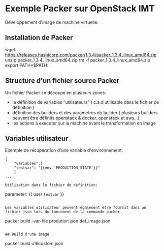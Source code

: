 # Exemple Packer sur OpenStack IMT
Développement d'image de machine virtuelle. 

## Installation de Packer

wget https://releases.hashicorp.com/packer/1.3.4/packer_1.3.4_linux_amd64.zip
unzip packer_1.3.4_linux_amd64.zip
rm -f packer_1.3.4_linux_amd64.zip
export PATH=$PATH:.

## Structure d'un fichier source Packer

Un fichier Packer se découpe en plusieurs zones:
* la définition de variables "utilisateurs" ( c.a.d utilisable dans le fichier de définition )
* définition des builders et des parametres du builder ( plusieurs builders peuvent être définits openstack & docker, openstack et aws...)
* les actions à executer sur la machine avant le transformation en image

## Variables utilisateur

Exemple de récupération d'une variable d'environnement:

```
{
	"variables":{
	"testvar": "{{env `PRODUCTION_STATE`}}"
	}
...

Utilisation dans le fichier de définition: 
```
parameter: {{ user `testvar` }}
```

Les variables utilisateur peuvent également être fournit dans un fichier json lors du lancement de la commande packer. 

```
packer build -var-file prodution.json def_image.json
```

## Build d'une image 

```
packer build u16custom.json
```

